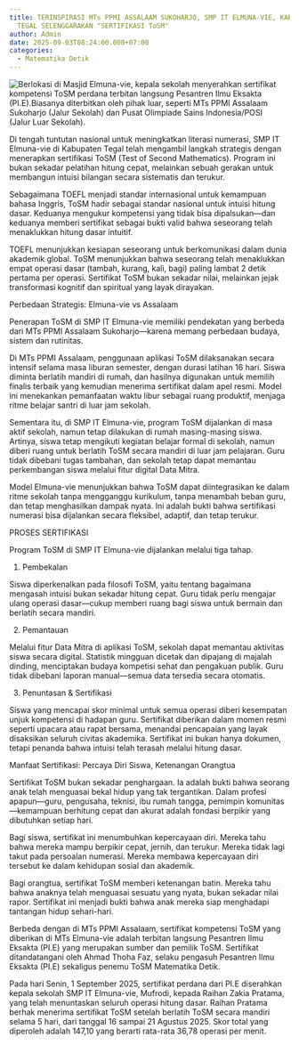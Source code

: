 ```yaml
---
title: TERINSPIRASI MTs PPMI ASSALAAM SUKOHARJO, SMP IT ELMUNA-VIE, KABUPATEN
  TEGAL SELENGGARAKAN "SERTIFIKASI ToSM"
author: Admin
date: 2025-09-03T08:24:00.000+07:00
categories:
  - Matematika Detik
---
```

![Berlokasi di Masjid Elmuna-vie, kepala sekolah menyerahkan sertifikat kompetensi ToSM perdana terbitan langsung Pesantren Ilmu Eksakta (PI.E).Biasanya diterbitkan oleh pihak luar, seperti MTs PPMI Assalaam Sukoharjo (Jalur Sekolah) dan Pusat Olimpiade Sains Indonesia/POSI (Jalur Luar Sekolah).](/images/uploads/whatsapp-image-2025-09-02-at-18.03.41_d80f73f8.jpg "Berlokasi di Masjid Elmuna-vie, kepala sekolah menyerahkan sertifikat kompetensi ToSM perdana terbitan langsung Pesantren Ilmu Eksakta (PI.E).Biasanya diterbitkan oleh pihak luar, seperti MTs PPMI Assalaam Sukoharjo (Jalur Sekolah) dan Pusat Olimpiade Sains Indonesia/POSI (Jalur Luar Sekolah).")

Di tengah tuntutan nasional untuk meningkatkan literasi numerasi, SMP IT Elmuna-vie di Kabupaten Tegal telah mengambil langkah strategis dengan menerapkan sertifikasi ToSM (Test of Second Mathematics). Program ini bukan sekadar pelatihan hitung cepat, melainkan sebuah gerakan untuk membangun intuisi bilangan secara sistematis dan terukur.



Sebagaimana TOEFL menjadi standar internasional untuk kemampuan bahasa Inggris, ToSM hadir sebagai standar nasional untuk intuisi hitung dasar. Keduanya mengukur kompetensi yang tidak bisa dipalsukan—dan keduanya memberi sertifikat sebagai bukti valid bahwa seseorang telah menaklukkan hitung dasar intuitif.



TOEFL menunjukkan kesiapan seseorang untuk berkomunikasi dalam dunia akademik global. ToSM menunjukkan bahwa seseorang telah menaklukkan empat operasi dasar (tambah, kurang, kali, bagi) paling lambat 2 detik pertama per operasi. Sertifikat ToSM bukan sekadar nilai, melainkan jejak transformasi kognitif dan spiritual yang layak dirayakan.



Perbedaan Strategis: Elmuna-vie vs Assalaam



Penerapan ToSM di SMP IT Elmuna-vie memiliki pendekatan yang berbeda dari MTs PPMI Assalaam Sukoharjo—karena memang perbedaan budaya, sistem dan rutinitas.



Di MTs PPMI Assalaam, penggunaan aplikasi ToSM dilaksanakan secara intensif selama masa liburan semester, dengan durasi latihan 16 hari. Siswa diminta berlatih mandiri di rumah, dan hasilnya digunakan untuk memilih finalis terbaik yang kemudian menerima sertifikat dalam apel resmi. Model ini menekankan pemanfaatan waktu libur sebagai ruang produktif, menjaga ritme belajar santri di luar jam sekolah.



Sementara itu, di SMP IT Elmuna-vie, program ToSM dijalankan di masa aktif sekolah, namun tetap dilakukan di rumah masing-masing siswa. Artinya, siswa tetap mengikuti kegiatan belajar formal di sekolah, namun diberi ruang untuk berlatih ToSM secara mandiri di luar jam pelajaran. Guru tidak dibebani tugas tambahan, dan sekolah tetap dapat memantau perkembangan siswa melalui fitur digital Data Mitra.



Model Elmuna-vie menunjukkan bahwa ToSM dapat diintegrasikan ke dalam ritme sekolah tanpa mengganggu kurikulum, tanpa menambah beban guru, dan tetap menghasilkan dampak nyata. Ini adalah bukti bahwa sertifikasi numerasi bisa dijalankan secara fleksibel, adaptif, dan tetap terukur.



PROSES SERTIFIKASI 



Program ToSM di SMP IT Elmuna-vie dijalankan melalui tiga tahap.



1. Pembekalan  

Siswa diperkenalkan pada filosofi ToSM, yaitu tentang bagaimana mengasah intuisi bukan sekadar hitung cepat. Guru tidak perlu mengajar ulang operasi dasar—cukup memberi ruang bagi siswa untuk bermain dan berlatih secara mandiri.



2. Pemantauan

Melalui fitur Data Mitra di aplikasi ToSM, sekolah dapat memantau aktivitas siswa secara digital. Statistik mingguan dicetak dan dipajang di majalah dinding, menciptakan budaya kompetisi sehat dan pengakuan publik. Guru tidak dibebani laporan manual—semua data tersedia secara otomatis.



3. Penuntasan & Sertifikasi

Siswa yang mencapai skor minimal untuk semua operasi diberi kesempatan unjuk kompetensi di hadapan guru. Sertifikat diberikan dalam momen resmi seperti upacara atau rapat bersama, menandai pencapaian yang layak disaksikan seluruh civitas akademika. Sertifikat ini bukan hanya dokumen, tetapi penanda bahwa intuisi telah terasah melalui hitung dasar.



Manfaat Sertifikasi: Percaya Diri Siswa, Ketenangan Orangtua



Sertifikat ToSM bukan sekadar penghargaan. Ia adalah bukti bahwa seorang anak telah menguasai bekal hidup yang tak tergantikan. Dalam profesi apapun—guru, pengusaha, teknisi, ibu rumah tangga, pemimpin komunitas—kemampuan berhitung cepat dan akurat adalah fondasi berpikir yang dibutuhkan setiap hari.



Bagi siswa, sertifikat ini menumbuhkan kepercayaan diri. Mereka tahu bahwa mereka mampu berpikir cepat, jernih, dan terukur. Mereka tidak lagi takut pada persoalan numerasi. Mereka membawa kepercayaan diri tersebut ke dalam kehidupan sosial dan akademik.



Bagi orangtua, sertifikat ToSM memberi ketenangan batin. Mereka tahu bahwa anaknya telah menguasai sesuatu yang nyata, bukan sekadar nilai rapor. Sertifikat ini menjadi bukti bahwa anak mereka siap menghadapi tantangan hidup sehari-hari.



Berbeda dengan di MTs PPMI Assalaam, sertifikat kompetensi ToSM yang diberikan di MTs Elmuna-vie adalah terbitan langsung Pesantren Ilmu Eksakta (PI.E) yang merupakan sumber dan pemilik ToSM. Sertifikat ditandatangani oleh Ahmad Thoha Faz, selaku pengasuh Pesantren Ilmu Eksakta (PI.E) sekaligus penemu ToSM Matematika Detik.



Pada hari Senin, 1 September 2025, sertifikat perdana dari PI.E diserahkan kepala sekolah SMP IT Elmuna-vie, Mufrodi, kepada Raihan Zakia Pratama, yang telah menuntaskan seluruh operasi hitung dasar. Raihan Pratama berhak menerima sertifikat ToSM setelah berlatih ToSM secara mandiri selama 5 hari, dari tanggal 16  sampai 21 Agustus 2025. Skor total yang diperoleh adalah 147,10 yang berarti rata-rata 36,78 operasi per menit.
